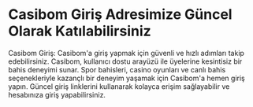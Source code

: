 # Casibom Giriş Adresimize Güncel Olarak Katılabilirsiniz
Casibom Giriş: Casibom'a giriş yapmak için güvenli ve hızlı adımları takip edebilirsiniz. Casibom, kullanıcı dostu arayüzü ile üyelerine kesintisiz bir bahis deneyimi sunar. Spor bahisleri, casino oyunları ve canlı bahis seçenekleriyle kazançlı bir deneyim yaşamak için Casibom'a hemen giriş yapın. Güncel giriş linklerini kullanarak kolayca erişim sağlayabilir ve hesabınıza giriş yapabilirsiniz.
